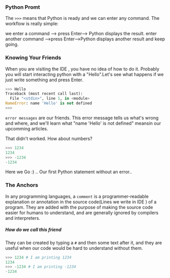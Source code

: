 ### Python Promt
The `>>>` means that Python is ready and we can enter any command. The
workflow is really simple:

we enter a command --> press Enter--> Python displays the result. enter
another command -->press Enter-->Python displays another result and keep going.
### Knowing Your Friends
When you are visiting the IDE , you have no idea of how to do it. Probably you will start interacting python with a "Hello".Let's see what happens
if we just write something and press Enter.

```python
>>> Hello
Traceback (most recent call last):
  File "<stdin>", line 1, in <module>
NameError: name 'Hello' is not defined
>>>
```
`error messages` are our friends.
This error message tells us what's wrong and where, and we'll learn what "name 'Hello' is not defined" meansin our upcomming articles.

That didn't worked. How about numbers?

```python
>>> 1234
1234
>>> -1234
-1234

```

Here we Go :) .. Our first Python statement without an error.. 

### The Anchors

In any programming languages, a `comment` is a programmer-readable explanation or annotation in the source code(Lines we write in IDE ) of a  program.
They are added with the purpose of making the source code easier for humans to understand, and are generally ignored by compilers and interpreters.

##### How do we call this friend
They can be created by typing a
`#` and then some text after it, and they are useful when our code would be hard to understand without them.
```python
>>> 1234 # I am printing 1234
1234
>>> -1234 # I am printing -1234
-1234

```

